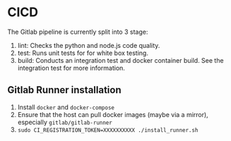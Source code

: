 # CICD

The Gitlab pipeline is currently split into 3 stage:

1. lint: Checks the python and node.js code quality.
2. test: Runs unit tests for for white box testing.
3. build: Conducts an integration test and docker container build. See the integration test for more information.

## Gitlab Runner installation

1. Install `docker` and `docker-compose`
2. Ensure that the host can pull docker images (maybe via a mirror), especially `gitlab/gitlab-runner`
3. `sudo CI_REGISTRATION_TOKEN=XXXXXXXXXX ./install_runner.sh`
